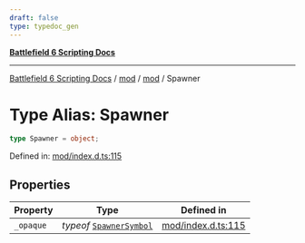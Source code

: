 ```yaml
---
draft: false
type: typedoc_gen
---
```


[**Battlefield 6 Scripting Docs**](../../../_index.md)

***

[Battlefield 6 Scripting Docs](../../../_index.md) / [mod](../../_index.md) / [mod](../_index.md) / Spawner

# Type Alias: Spawner

```ts
type Spawner = object;
```

Defined in: [mod/index.d.ts:115](https://github.com/battlefield-portal-community/portal-docs/blob/ff09b2690670f74de7e97198022e5a97ff1161ff/generators/santiago/mod/index.d.ts#L115)

## Properties

| Property | Type | Defined in |
| ------ | ------ | ------ |
| <a id="_opaque"></a> `_opaque` | *typeof* [`SpawnerSymbol`](../SpawnerSymbol/_index.md) | [mod/index.d.ts:115](https://github.com/battlefield-portal-community/portal-docs/blob/ff09b2690670f74de7e97198022e5a97ff1161ff/generators/santiago/mod/index.d.ts#L115) |
